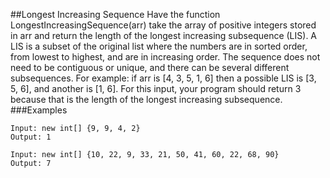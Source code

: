 ##Longest Increasing Sequence
Have the function LongestIncreasingSequence(arr) take the array of positive integers stored in arr and return the length 
of the longest increasing subsequence (LIS). A LIS is a subset of the original list where the numbers are in sorted order, 
from lowest to highest, and are in increasing order. The sequence does not need to be contiguous or unique, and there can 
be several different subsequences. For example: if arr is [4, 3, 5, 1, 6] then a possible LIS is [3, 5, 6], and another is [1, 6]. 
For this input, your program should return 3 because that is the length of the longest increasing subsequence.
###Examples
```
Input: new int[] {9, 9, 4, 2}
Output: 1
```
```
Input: new int[] {10, 22, 9, 33, 21, 50, 41, 60, 22, 68, 90}
Output: 7
```